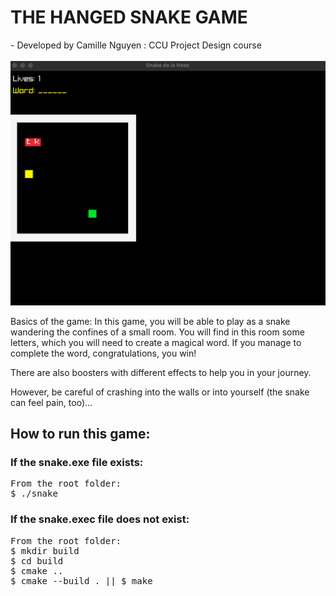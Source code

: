 <h1>THE HANGED SNAKE GAME</h1>
- Developed by Camille Nguyen : CCU Project Design course
<br/><br/>
<img src="assets/board.png" alt="Board game">

Basics of the game:
In this game, you will be able to play as a snake wandering the confines of a small room. 
You will find in this room some letters, which you will need to create a magical word.
If you manage to complete the word, congratulations, you win!

There are also boosters with different effects to help you in your journey.

However, be careful of crashing into the walls or into yourself (the snake can feel pain, too)...

<h2>How to run this game:</h2>

<h3>If the snake.exe file exists:</h3>
<pre>
From the root folder:
$ ./snake
</pre>

<h3>If the snake.exec file does not exist:</h3>
<pre>
From the root folder:
$ mkdir build
$ cd build
$ cmake ..
$ cmake --build . || $ make
</pre>
